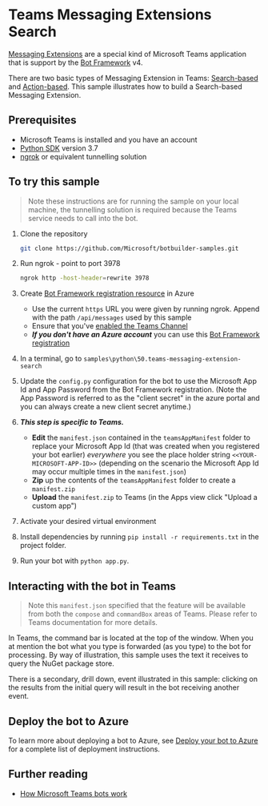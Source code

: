 # Teams Messaging Extensions Search

[Messaging Extensions](https://docs.microsoft.com/en-us/microsoftteams/platform/messaging-extensions/what-are-messaging-extensions) are a special kind of Microsoft Teams application that is support by the [Bot Framework](https://dev.botframework.com) v4.

There are two basic types of Messaging Extension in Teams: [Search-based](https://docs.microsoft.com/en-us/microsoftteams/platform/messaging-extensions/how-to/search-commands/define-search-command) and [Action-based](https://docs.microsoft.com/en-us/microsoftteams/platform/messaging-extensions/how-to/action-commands/define-action-command). This sample illustrates how to
build a Search-based Messaging Extension.

## Prerequisites

- Microsoft Teams is installed and you have an account
- [Python SDK](https://www.python.org/downloads/) version 3.7
- [ngrok](https://ngrok.com/) or equivalent tunnelling solution

## To try this sample

> Note these instructions are for running the sample on your local machine, the tunnelling solution is required because
the Teams service needs to call into the bot.

1) Clone the repository

    ```bash
    git clone https://github.com/Microsoft/botbuilder-samples.git
    ```

1) Run ngrok - point to port 3978

    ```bash
    ngrok http -host-header=rewrite 3978
    ```

1) Create [Bot Framework registration resource](https://docs.microsoft.com/en-us/azure/bot-service/bot-service-quickstart-registration) in Azure
    - Use the current `https` URL you were given by running ngrok. Append with the path `/api/messages` used by this sample
    - Ensure that you've [enabled the Teams Channel](https://docs.microsoft.com/en-us/azure/bot-service/channel-connect-teams?view=azure-bot-service-4.0)
    - __*If you don't have an Azure account*__ you can use this [Bot Framework registration](https://docs.microsoft.com/en-us/microsoftteams/platform/bots/how-to/create-a-bot-for-teams#register-your-web-service-with-the-bot-framework)

1) In a terminal, go to `samples\python\50.teams-messaging-extension-search`

1) Update the `config.py` configuration for the bot to use the Microsoft App Id and App Password from the Bot Framework registration. (Note the App Password is referred to as the "client secret" in the azure portal and you can always create a new client secret anytime.)

1) __*This step is specific to Teams.*__
    - **Edit** the `manifest.json` contained in the `teamsAppManifest` folder to replace your Microsoft App Id (that was created when you registered your bot earlier) *everywhere* you see the place holder string `<<YOUR-MICROSOFT-APP-ID>>` (depending on the scenario the Microsoft App Id may occur multiple times in the `manifest.json`)
    - **Zip** up the contents of the `teamsAppManifest` folder to create a `manifest.zip`
    - **Upload** the `manifest.zip` to Teams (in the Apps view click "Upload a custom app")

1) Activate your desired virtual environment
1) Install dependencies by running ```pip install -r requirements.txt``` in the project folder.
1) Run your bot with `python app.py`.

## Interacting with the bot in Teams

> Note this `manifest.json` specified that the feature will be available from both the `compose` and `commandBox` areas of Teams. Please refer to Teams documentation for more details.

In Teams, the command bar is located at the top of the window. When you at mention the bot what you type is forwarded (as you type) to the bot for processing. By way of illustration, this sample uses the text it receives to query the NuGet package store.

There is a secondary, drill down, event illustrated in this sample: clicking on the results from the initial query will result in the bot receiving another event.

## Deploy the bot to Azure

To learn more about deploying a bot to Azure, see [Deploy your bot to Azure](https://aka.ms/azuredeployment) for a complete list of deployment instructions.

## Further reading

- [How Microsoft Teams bots work](https://docs.microsoft.com/en-us/azure/bot-service/bot-builder-basics-teams?view=azure-bot-service-4.0&tabs=javascript)

